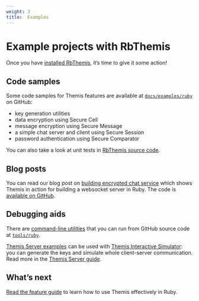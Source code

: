 ```yaml
---
weight: 3
title:  Examples
---
```


# Example projects with RbThemis

Once you have [installed RbThemis](../installation/), it’s time to give it some action!

## Code samples

Some code samples for Themis features are available
at [`docs/examples/ruby`](https://github.com/cossacklabs/themis/tree/master/docs/examples/ruby)
on GitHub:

  - key generation utilities
  - data encryption using Secure Cell
  - message encryption using Secure Message
  - a simple chat server and client using Secure Session
  - password authentication using Secure Comparator

You can also take a look at unit tests
in [RbThemis source code](https://github.com/cossacklabs/themis/tree/master/tests/rbthemis).

## Blog posts

You can read our blog post on [building encrypted chat service](https://www.cossacklabs.com/building-secure-chat)
which shows Themis in action for building a websocket server in Ruby.
The code is [available on GitHub](https://github.com/cossacklabs/mobile-websocket-example).

## Debugging aids

There are [command-line utilities](/themis/debugging/cli-utilities/#ruby)
that you can run from GitHub source code
at [`tools/ruby`](https://github.com/cossacklabs/themis/tree/master/tools/ruby).

[Themis Server examples](https://github.com/cossacklabs/themis/tree/master/docs/examples/Themis-server/ruby)
can be used with [Themis Interactive Simulator](/simulator/interactive/):
you can generate the keys and simulate whole client-server communication.
Read more in the [Themis Server guide](/themis/debugging/themis-server/).

## What’s next

[Read the feature guide](../features/)
to learn how to use Themis effectively in Ruby.
